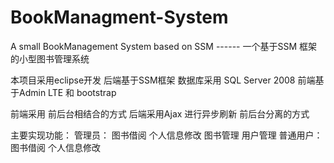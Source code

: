 # BookManagment-System
A small BookManagement System  based on SSM  ------  一个基于SSM 框架的小型图书管理系统

本项目采用eclipse开发  后端基于SSM框架 数据库采用 SQL Server 2008  前端基于Admin LTE 和 bootstrap 

前端采用 前后台相结合的方式 后端采用Ajax 进行异步刷新 前后台分离的方式

主要实现功能：
管理员：    图书借阅 个人信息修改 图书管理  用户管理
普通用户：  图书借阅  个人信息修改

